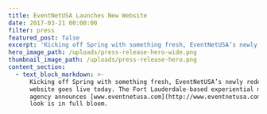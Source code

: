 ```yaml
---
title: EventNetUSA Launches New Website
date: 2017-03-21 00:00:00
filter: press
featured_post: false
excerpt: 'Kicking off Spring with something fresh, EventNetUSA’s newly redesigned website goes live today. The Fort Lauderdale-based experiential marketing agency announces www.eventnetusa.com’s new look is in full bloom.'
hero_image_path: /uploads/press-release-hero-wide.png
thumbnail_image_path: /uploads/press-release-hero.png
content_section:
  - text_block_markdown: >-
      Kicking off Spring with something fresh, EventNetUSA’s newly redesigned
      website goes live today. The Fort Lauderdale-based experiential marketing
      agency announces [www.eventnetusa.com](http://www.eventnetusa.com)&nbsp;new
      look is in full bloom.

































































































































































































































































































































































































































































































































      Founded in 1976, EventNetUSA produces and manages marketing activations
      nationwide for some of the world’s most recognizable brands and agencies,
      including Coca Cola, L’Oreal, Aetna Inc., Young & Rubicam, and even the
      White House.

































































































































































































































































































































































































































































































































      Set with the goal of bringing brand ideas to life with originality and
      quality, the event marketing company prides themselves in their expertise
      in delivering turnkey solutions on time and on budget for brand and their
      agencies across the U.S.

































































































































































































































































































































































































































































































































      Today, EventNetUSA takes their commitment to making their client’s brand
      activations simple and stress free one step further.

































































































































































































































































































































































































































































































































      The new website, designed with the user experience in mind, will help
      marketing managers and account executives identify the agency’s
      capabilities and portfolio more quickly and clearly than ever before.

































































































































































































































































































































































































































































































































      Access to in-depth case studies provide insight to their breadth of
      experience as well as the level of data collection that distinguishes this
      boutique agency’s delivery from the rest. With a portfolio spanning from
      the beauty industry to health insurance to beverages and more, you'd be
      pressed to find a logistics company with a more diverse history.

































































































































































































































































































































































































































































































































      Another noteworthy addition is a new Careers page. With at least 1 program
      on the road any given day of the year, EventNetUSA is constantly placing
      staff to deliver their clients’ brand messaging. This added technology
      welcomes top talent and allows to more seamlessly identify the perfect
      brand ambassador or account manager for each activation.

































































































































































































































































































































































































































































































































      EventNetUSA’s website will be updated on a regular basis with news of
      current programs, case studies on the latest activations, company
      milestones, industry whitepapers, and job listings for those looking to
      join their team.

































































































































































































































































































































































































































































































































      Visitors are invited to explore the website and encouraged to subscribe to
      the monthly newsletter to stay up to date with company happenings.
    single_image_block:
      single_image_path:
    double_image_block:
      image_1_path:
      image_2_path:
    video_block:
      video_id:
---
```



DO NOT ADD POST CONTENT HERE!

Add all content in Content Sections.